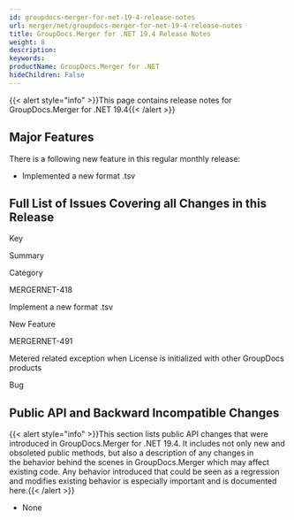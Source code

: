 ```yaml
---
id: groupdocs-merger-for-net-19-4-release-notes
url: merger/net/groupdocs-merger-for-net-19-4-release-notes
title: GroupDocs.Merger for .NET 19.4 Release Notes
weight: 8
description: 
keywords: 
productName: GroupDocs.Merger for .NET
hideChildren: False
---
```

{{< alert style="info" >}}This page contains release notes for GroupDocs.Merger for .NET 19.4{{< /alert >}}

## Major Features

There is a following new feature in this regular monthly release:

*   Implemented a new format .tsv

## Full List of Issues Covering all Changes in this Release

Key

Summary

Category

MERGERNET-418

Implement a new format .tsv

New Feature

MERGERNET-491

Metered related exception when License is initialized with other GroupDocs products

Bug

## Public API and Backward Incompatible Changes

{{< alert style="info" >}}This section lists public API changes that were introduced in GroupDocs.Merger for .NET 19.4. It includes not only new and obsoleted public methods, but also a description of any changes in the behavior behind the scenes in GroupDocs.Merger which may affect existing code. Any behavior introduced that could be seen as a regression and modifies existing behavior is especially important and is documented here.{{< /alert >}}

*   None
